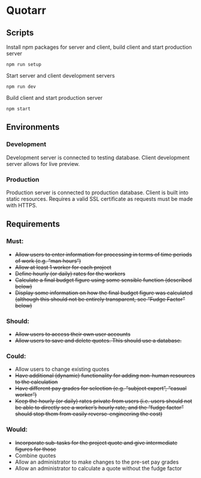# Quotarr

## Scripts

Install npm packages for server and client, build client and start production server
````
npm run setup
````

Start server and client development servers
````
npm run dev
````

Build client and start production server
````
npm start
````

## Environments

### Development 
Development server is connected to testing database. Client development server allows for live preview.

### Production 
Production server is connected to production database. Client is built into static resources. Requires a valid SSL certificate as requests must be made with HTTPS.


## Requirements

### Must:
-	~~Allow users to enter information for processing in terms of time periods of work (e.g. “man hours”)~~
- ~~Allow at least 1 worker for each project~~
-	~~Define hourly (or daily) rates for the workers~~
-	~~Calculate a final budget figure using some sensible function (described below)~~
-	~~Display some information on how the final budget figure was calculated (although this should not be entirely transparent, see “Fudge Factor” below)~~

### Should:
-	~~Allow users to access their own user accounts~~
-	~~Allow users to save and delete quotes. This should use a database.~~

### Could:
-	Allow users to change existing quotes
-	~~Have additional (dynamic) functionality for adding non-human resources to the calculation~~
-	~~Have different pay grades for selection (e.g. “subject expert”, “casual worker”)~~
-	~~Keep the hourly (or daily) rates private from users (i.e. users should not be able to directly see a worker’s hourly rate, and the “fudge factor” should stop them from easily reverse-engineering the cost)~~

### Would:
-	~~Incorporate sub-tasks for the project quote and give intermediate figures for those~~
-	Combine quotes
-	Allow an administrator to make changes to the pre-set pay grades
-	Allow an administrator to calculate a quote without the fudge factor
